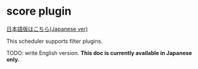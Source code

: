 # score plugin

[日本語版はこちら(Japanese ver)](/README.ja.md)

This scheduler supports filter plugins.

TODO: write English version. **This doc is currently available in Japanese only.**
